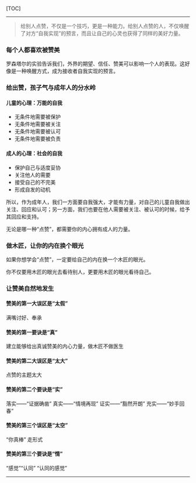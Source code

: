 [TOC]

-------

> 给别人点赞，不仅是一个技巧，更是一种能力。给别人点赞的人，不仅唤醒了对方“自我实现”的预言，而且让自己的心灵也获得了同样的美好力量。

### 每个人都喜欢被赞美

罗森塔尔的实验告诉我们，外界的期望、信任、赞美可以影响一个人的表现。这好像是一种唤醒方式，成为接收者自我实现的预言。

### 给出赞，孩子气与成年人的分水岭

#### 儿童的心理：万能的自我

- 无条件地需要被保护
- 无条件地需要被关注
- 无条件地需要被认可
- 无条件地需要被负责

#### 成人的心理：社会的自我

- 保护自己与适度妥协
- 关注他人的需要
- 接受自己的不完美
- 形成自发的动机

所以，作为成年人，我们一方面要自我强大，才能有力量，对自己的儿童自我做出关注、回应和认可；另一方面，我们也要在他人需要被关注、被认可的时候，给予其回应和支持。

无论是哪一种“点赞”，都需要你的内心拥有成人的力量。

### 做木匠，让你的内在换个眼光

如果你想学会“点赞”，一定要给自己的内在换一个木匠的眼光。

你不仅要用木匠的眼光去看待别人，更要用木匠的眼光看待自己。

### 让赞美自然地发生

#### 赞美的第一大误区是“太假”

满嘴讨好、奉承

#### 赞美的第一要诀是“真”

建立能够给出真诚赞美的内心力量，做木匠不做医生

#### 赞美的第二大误区是“太大”

点赞的主题太大

#### 赞美的第二个要诀是“实”

落实——“证据确凿”
真实——“情境再现”
证实——“豁然开朗”
充实——“妙手回春”

#### 赞美的第三个误区是“太空”

“你真棒”
走形式

#### 赞美的第三个要诀是“情”

“感觉”“认同”
“认同的感觉”

-------
